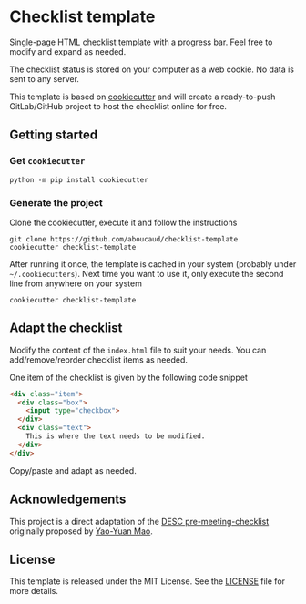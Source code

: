 # Checklist template

Single-page HTML checklist template with a progress bar. Feel free to modify and expand as needed.

The checklist status is stored on your computer as a web cookie. No data is sent to any server.

This template is based on [cookiecutter][cc] and will create a ready-to-push GitLab/GitHub project to host the checklist online for free.

[cc]: https://cookiecutter.readthedocs.io/

## Getting started

### Get `cookiecutter`

```shell
python -m pip install cookiecutter
```

### Generate the project

Clone the cookiecutter, execute it and follow the instructions

```shell
git clone https://github.com/aboucaud/checklist-template
cookiecutter checklist-template
```

After running it once, the template is cached in your system (probably under `~/.cookiecutters`). Next time you want to use it, only execute the second line from anywhere on your system

```shell
cookiecutter checklist-template
```

## Adapt the checklist

Modify the content of the `index.html` file to suit your needs. You can add/remove/reorder checklist items as needed.

One item of the checklist is given by the following code snippet

```html
<div class="item">
  <div class="box">
    <input type="checkbox">
  </div>
  <div class="text">
    This is where the text needs to be modified.
  </div>
</div>
```

Copy/paste and adapt as needed.

## Acknowledgements

This project is a direct adaptation of the [DESC pre-meeting-checklist][pmc] originally proposed by [Yao-Yuan Mao][yao].

[pmc]: https://github.com/LSSTDESC/pre-meeting-checklist
[yao]: https://yymao.github.io/

## License

This template is released under the MIT License. See the [LICENSE](LICENSE) file for more details.
